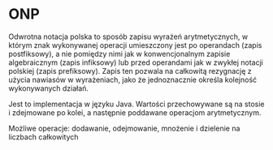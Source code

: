 # ONP
Odwrotna notacja polska to sposób zapisu wyrażeń arytmetycznych, w którym znak wykonywanej operacji umieszczony jest po operandach (zapis postfiksowy), a nie pomiędzy nimi jak w konwencjonalnym zapisie algebraicznym (zapis infiksowy) lub przed operandami jak w zwykłej notacji polskiej (zapis prefiksowy). Zapis ten pozwala na całkowitą rezygnację z użycia nawiasów w wyrażeniach, jako że jednoznacznie określa kolejność wykonywanych działań.

Jest to implementacja w języku Java. Wartości przechowywane są na stosie i zdejmowane po kolei, a następnie poddawane operacjom arytmetycznym.

Możliwe operacje: dodawanie, odejmowanie, mnożenie i dzielenie na liczbach całkowitych
